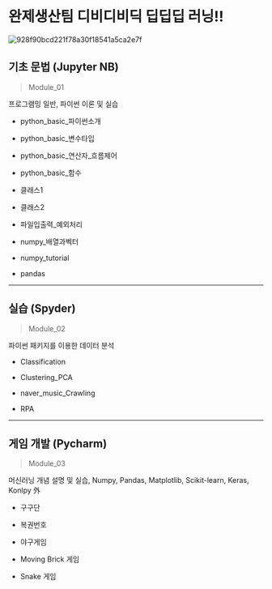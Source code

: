 # 완제생산팀 디비디비딕 딥딥딥 러닝!!

![928f90bcd221f78a30f18541a5ca2e7f](https://user-images.githubusercontent.com/52515917/111857507-4a8f0d00-8975-11eb-93d9-c896eb19a561.jpg)

## 기초 문법 (Jupyter NB)
> Module_01

프로그램밍 일반, 파이썬 이론 및 실습

* python_basic_파이썬소개

* python_basic_변수타입

* python_basic_연산자_흐름제어

* python_basic_함수

* 클래스1

* 클래스2

* 파일입출력_예외처리

* numpy_배열과벡터

* numpy_tutorial

* pandas

***

## 실습 (Spyder)
> Module_02 

파이썬 패키지를 이용한 데이터 분석

* Classification

* Clustering_PCA

* naver_music_Crawling

* RPA

***

## 게임 개발 (Pycharm)
> Module_03 

머신러닝 개념 설명 및 실습,
Numpy, Pandas, Matplotlib, Scikit-learn, Keras, Konlpy 外

* 구구단
 
* 복권번호

* 야구게임

* Moving Brick 게임

* Snake 게임
